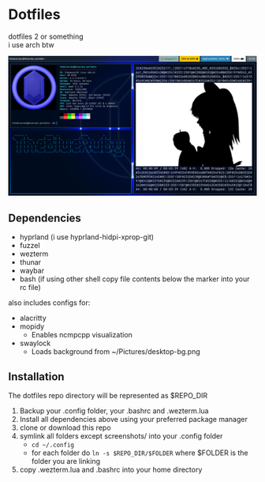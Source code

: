 # Dotfiles

dotfiles 2 or something  
i use arch btw

![](screenshots/20230708_21h54m02s_grim.png)

## Dependencies

- hyprland (i use hyprland-hidpi-xprop-git)
- fuzzel
- wezterm
- thunar
- waybar
- bash (if using other shell copy file contents below the marker into your rc file)

also includes configs for:  

- alacritty
- mopidy
    - Enables ncmpcpp visualization
- swaylock
    - Loads background from ~/Pictures/desktop-bg.png

## Installation

The dotfiles repo directory will be represented as $REPO_DIR

1. Backup your .config folder, your .bashrc and .wezterm.lua
2. Install all dependencies above using your preferred package manager
3. clone or download this repo
4. symlink all folders except screenshots/ into your .config folder
    - `cd ~/.config`
    - for each folder do `ln -s $REPO_DIR/$FOLDER` where $FOLDER is the folder you are linking
5. copy .wezterm.lua and .bashrc into your home directory
